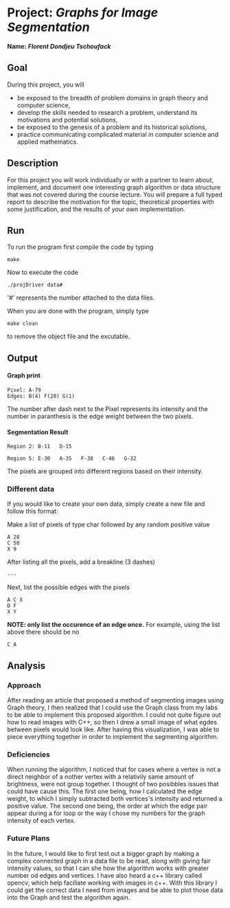 # Project: *Graphs for Image Segmentation*

**Name:** ***Florent Dondjeu Tschoufack***

## Goal
During this project, you will
- be exposed to the breadth of problem domains in graph theory and computer science,
- develop the skills needed to research a problem, understand its motivations and potential solutions,
- be exposed to the genesis of a problem and its historical solutions,
- practice communicating complicated material in computer science and applied mathematics.

## Description
For this project you will work individually or with a partner to learn about, implement, and document one interesting graph algorithm or data structure that was not covered during the course lecture. You will prepare a full typed report to describe the motivation for the topic, theoretical properties with some justification, and the results of your own implementation.

## Run
To run the program first compile the code by typing

```
make
```

Now to execute the code

```
./projDriver data#
```

'#' represents the number attached to the data files.

When you are done with the program, simply type

```
make clean
```

to remove the object file and the excutable.

## Output

#### Graph print

```
Pixel: A-79
Edges: B(4) F(20) G(1)
```
The number after dash next to the Pixel represents its intensity and the number in paranthesis is the edge weight between the two pixels.

#### Segmentation Result

```
Region 2: B-11   D-15

Region 5: E-30   A-35   F-38   C-46   G-32
```

The pixels are grouped into different regions based on their intensity.

### Different data
If you would like to create your own data, simply create a new file and follow this format:

Make a list of pixels of type char followed by any random positive value

```
A 28
C 50
X 9
```

After listing all the pixels, add a breakline (3 dashes)

```
---
```

Next, list the possible edges with the pixels

```
A C X
D F
X Y
```

**NOTE: only list the occurence of an edge once.** For example, using the list above there should be no

```
C A
```

## Analysis

### Approach
After reading an article that proposed a method of segmenting images using Graph theory, I then realized that I could use the Graph class from my labs to be able to implement this proposed algorithm. I could not quite figure out how to read images with C++, so then I drew a small image of what egdes between pixels would look like. After having this visualization, I was able to piece everything together in order to implement the segmenting algorithm.

### Deficiencies
When running the algorithm, I noticed that for cases where a vertex is not a direct neighbor of a nother vertex with a relativily same amount of brightness, were not group together. I thought of two posibbles issues that could have cause this. The first one being, how I calculated the edge weight, to which I simply subtracted both vertices's intensity and returned a positive value. The second one being, the order at which the edge pair appear during a for loop or the way I chose my numbers for the graph intensity of each vertex.

### Future Plans
In the future, I would like to first test out a bigger graph by making a complex connected graph in a data file to be read, along with giving fair intensity values, so that I can she how the algorithm works with greater number od edges and vertices. I have also heard a c++ library called opencv, which help faciliate working with images in c++. With this library I could get the correct data I need from images and be able to plot those data into the Graph and test the algorithm again.
